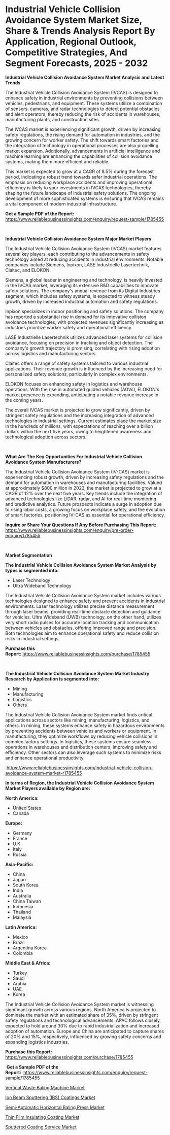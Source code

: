 <p><h1>Industrial Vehicle Collision Avoidance System Market Size, Share & Trends Analysis Report By Application, Regional Outlook, Competitive Strategies, And Segment Forecasts, 2025 - 2032</h1></p><p><strong>Industrial Vehicle Collision Avoidance System Market Analysis and Latest Trends</strong></p>
<p><p>The Industrial Vehicle Collision Avoidance System (IVCAS) is designed to enhance safety in industrial environments by preventing collisions between vehicles, pedestrians, and equipment. These systems utilize a combination of sensors, cameras, and radar technologies to detect potential obstacles and alert operators, thereby reducing the risk of accidents in warehouses, manufacturing plants, and construction sites.</p><p>The IVCAS market is experiencing significant growth, driven by increasing safety regulations, the rising demand for automation in industries, and the growing concern for worker safety. The shift towards smart factories and the integration of technology in operational processes are also propelling market expansion. Additionally, advancements in artificial intelligence and machine learning are enhancing the capabilities of collision avoidance systems, making them more efficient and reliable.</p><p>This market is expected to grow at a CAGR of 8.5% during the forecast period, indicating a robust trend towards safer industrial operations. The emphasis on reducing workplace accidents and improving operational efficiency is likely to spur investments in IVCAS technologies, thereby shaping the future landscape of industrial safety solutions. The ongoing development of more sophisticated systems is ensuring that IVCAS remains a vital component of modern industrial infrastructure.</p></p>
<p><strong>Get a Sample PDF of the Report:&nbsp;</strong> <a href="https://www.reliablebusinessinsights.com/enquiry/request-sample/1785455?utm_campaign=60&utm_medium=2&utm_source=Github&utm_content=ia&utm_term=25032025&utm_id=industrial-vehicle-collision-avoidance-system">https://www.reliablebusinessinsights.com/enquiry/request-sample/1785455</a></p>
<p>&nbsp;</p>
<p><strong>Industrial Vehicle Collision Avoidance System Major Market Players</strong></p>
<p><p>The Industrial Vehicle Collision Avoidance System (IVCAS) market features several key players, each contributing to the advancements in safety technology aimed at reducing accidents in industrial environments. Notable companies include Siemens, Inpixon, LASE Industrielle Lasertechnik, Claitec, and ELOKON.</p><p>Siemens, a global leader in engineering and technology, is heavily invested in the IVCAS market, leveraging its extensive R&D capabilities to innovate safety solutions. The company's annual revenue from its Digital Industries segment, which includes safety systems, is expected to witness steady growth, driven by increased industrial automation and safety regulations.</p><p>Inpixon specializes in indoor positioning and safety solutions. The company has reported a substantial rise in demand for its innovative collision avoidance technologies, with projected revenues significantly increasing as industries prioritize worker safety and operational efficiency.</p><p>LASE Industrielle Lasertechnik utilizes advanced laser systems for collision avoidance, focusing on precision in tracking and object detection. The company's growth trajectory is promising, correlating with rising adoption across logistics and manufacturing sectors. </p><p>Claitec offers a range of safety systems tailored to various industrial applications. Their revenue growth is influenced by the increasing need for personalized safety solutions, particularly in complex environments.</p><p>ELOKON focuses on enhancing safety in logistics and warehouse operations. With the rise in automated guided vehicles (AGVs), ELOKON's market presence is expanding, anticipating a notable revenue increase in the coming years.</p><p>The overall IVCAS market is projected to grow significantly, driven by stringent safety regulations and the increasing integration of advanced technologies in industrial settings. Current estimates place the market size in the hundreds of millions, with expectations of reaching over a billion dollars within the next five years, owing to heightened awareness and technological adoption across sectors.</p></p>
<p>&nbsp;</p>
<p><strong>What Are The Key Opportunities For Industrial Vehicle Collision Avoidance System Manufacturers?</strong></p>
<p><p>The Industrial Vehicle Collision Avoidance System (IV-CAS) market is experiencing robust growth, driven by increasing safety regulations and the demand for automation in warehouses and manufacturing facilities. Valued at approximately $800 million in 2023, the market is projected to grow at a CAGR of 12% over the next five years. Key trends include the integration of advanced technologies like LiDAR, radar, and AI for real-time monitoring and predictive analytics. Future prospects indicate a surge in adoption due to rising labor costs, a growing focus on workplace safety, and the evolution of smart factories, positioning IV-CAS as essential for operational efficiency.</p></p>
<p><strong>Inquire or Share Your Questions If Any Before Purchasing This Report:</strong> <a href="https://www.reliablebusinessinsights.com/enquiry/pre-order-enquiry/1785455?utm_campaign=60&utm_medium=2&utm_source=Github&utm_content=ia&utm_term=25032025&utm_id=industrial-vehicle-collision-avoidance-system">https://www.reliablebusinessinsights.com/enquiry/pre-order-enquiry/1785455</a></p>
<p>&nbsp;</p>
<p><strong>Market Segmentation</strong></p>
<p><strong>The Industrial Vehicle Collision Avoidance System Market Analysis by types is segmented into:</strong></p>
<p><ul><li>Laser Technology</li><li>Ultra Wideband Technology</li></ul></p>
<p><p>The Industrial Vehicle Collision Avoidance System market includes various technologies designed to enhance safety and prevent accidents in industrial environments. Laser technology utilizes precise distance measurement through laser beams, providing real-time obstacle detection and guidance for vehicles. Ultra Wideband (UWB) technology, on the other hand, utilizes very short radio pulses for accurate location tracking and communication between vehicles and obstacles, offering improved range and precision. Both technologies aim to enhance operational safety and reduce collision risks in industrial settings.</p></p>
<p><strong>Purchase this Report:&nbsp;</strong><a href="https://www.reliablebusinessinsights.com/purchase/1785455?utm_campaign=60&utm_medium=2&utm_source=Github&utm_content=ia&utm_term=25032025&utm_id=industrial-vehicle-collision-avoidance-system">https://www.reliablebusinessinsights.com/purchase/1785455</a></p>
<p>&nbsp;</p>
<p><strong>The Industrial Vehicle Collision Avoidance System Market Industry Research by Application is segmented into:</strong></p>
<p><ul><li>Mining</li><li>Manufacturing</li><li>Logistics</li><li>Others</li></ul></p>
<p><p>The Industrial Vehicle Collision Avoidance System market finds critical applications across sectors like mining, manufacturing, logistics, and others. In mining, these systems enhance safety in hazardous environments by preventing accidents between vehicles and workers or equipment. In manufacturing, they optimize workflows by reducing vehicle collisions in complex factory settings. In logistics, these systems ensure seamless operations in warehouses and distribution centers, improving safety and efficiency. Other sectors can also leverage such systems to minimize risks and enhance operational productivity.</p></p>
<p><a href="https://www.reliablebusinessinsights.com/industrial-vehicle-collision-avoidance-system-market-r1785455?utm_campaign=60&utm_medium=2&utm_source=Github&utm_content=ia&utm_term=25032025&utm_id=industrial-vehicle-collision-avoidance-system">&nbsp;https://www.reliablebusinessinsights.com/industrial-vehicle-collision-avoidance-system-market-r1785455</a></p>
<p><strong>In terms of Region, the Industrial Vehicle Collision Avoidance System Market Players available by Region are:</strong></p>
<p>
    <p> <strong> North America: </strong>
        <ul>
            <li>United States</li>
            <li>Canada</li>
        </ul>
        </p> 
    <p> <strong> Europe: </strong>
        <ul>
            <li>Germany</li>
            <li>France</li>
            <li>U.K.</li>
            <li>Italy</li>
            <li>Russia</li>
        </ul>
        </p> 
    <p> <strong> Asia-Pacific: </strong>
        <ul>
            <li>China</li>
            <li>Japan</li>
            <li>South Korea</li>
            <li>India</li>
            <li>Australia</li>
            <li>China Taiwan</li>
            <li>Indonesia</li>
            <li>Thailand</li>
            <li>Malaysia</li>
        </ul>
        </p> 
    <p> <strong> Latin America: </strong>
        <ul>
            <li>Mexico</li>
            <li>Brazil</li>
            <li>Argentina Korea</li>
            <li>Colombia</li>
        </ul>
        </p> 
    <p> <strong> Middle East & Africa: </strong>
        <ul>
            <li>Turkey</li>
            <li>Saudi</li>
            <li>Arabia</li>
            <li>UAE</li>
            <li>Korea</li>
        </ul>
    </p>
    </p>
<p><p>The Industrial Vehicle Collision Avoidance System market is witnessing significant growth across various regions. North America is projected to dominate the market with an estimated share of 35%, driven by stringent safety regulations and technological advancements. APAC follows closely, expected to hold around 30% due to rapid industrialization and increased adoption of automation. Europe and China are anticipated to capture shares of 20% and 15%, respectively, influenced by growing safety concerns and expanding logistics industries.</p></p>
<p><strong>Purchase this Report: </strong><a href="https://www.reliablebusinessinsights.com/purchase/1785455?utm_campaign=60&utm_medium=2&utm_source=Github&utm_content=ia&utm_term=25032025&utm_id=industrial-vehicle-collision-avoidance-system">https://www.reliablebusinessinsights.com/purchase/1785455</a></p>
<p>&nbsp;<strong>Get a Sample PDF of the Report:&nbsp;&nbsp;</strong><a href="https://www.reliablebusinessinsights.com/enquiry/request-sample/1785455?utm_campaign=60&utm_medium=2&utm_source=Github&utm_content=ia&utm_term=25032025&utm_id=industrial-vehicle-collision-avoidance-system">https://www.reliablebusinessinsights.com/enquiry/request-sample/1785455</a></p>
<p><strong></strong></p>
<p><p><a href="https://github.com/borknyberg/Market-Research-Report-List-1/blob/main/vertical-waste-baling-machine-market.md?utm_campaign=60&utm_medium=2&utm_source=Github&utm_content=ia&utm_term=25032025&utm_id=industrial-vehicle-collision-avoidance-system">Vertical Waste Baling Machine Market</a></p><p><a href="https://github.com/alrogikrosa/Market-Research-Report-List-1/blob/main/ion-beam-sputtering-ibs-coatings-market.md?utm_campaign=60&utm_medium=2&utm_source=Github&utm_content=ia&utm_term=25032025&utm_id=industrial-vehicle-collision-avoidance-system">Ion Beam Sputtering (IBS) Coatings Market</a></p><p><a href="https://github.com/mynaoanes/Market-Research-Report-List-1/blob/main/semi-automatic-horizontal-baling-press-market.md?utm_campaign=60&utm_medium=2&utm_source=Github&utm_content=ia&utm_term=25032025&utm_id=industrial-vehicle-collision-avoidance-system">Semi-Automatic Horizontal Baling Press Market</a></p><p><a href="https://github.com/puhakhommabh/Market-Research-Report-List-1/blob/main/thin-film-insulating-coating-market.md?utm_campaign=60&utm_medium=2&utm_source=Github&utm_content=ia&utm_term=25032025&utm_id=industrial-vehicle-collision-avoidance-system">Thin Film Insulating Coating Market</a></p><p><a href="https://github.com/ozolsgasko02/Market-Research-Report-List-1/blob/main/sputtered-coating-service-market.md?utm_campaign=60&utm_medium=2&utm_source=Github&utm_content=ia&utm_term=25032025&utm_id=industrial-vehicle-collision-avoidance-system">Sputtered Coating Service Market</a></p></p>